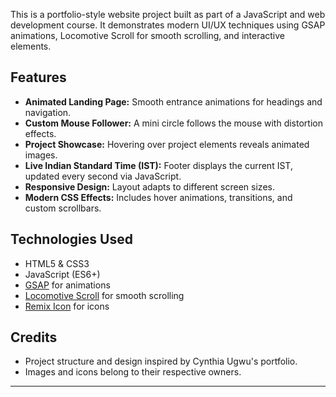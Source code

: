 This is a portfolio-style website project built as part of a JavaScript and web development course. It demonstrates modern UI/UX techniques using GSAP animations, Locomotive Scroll for smooth scrolling, and interactive elements.

## Features

- **Animated Landing Page:** Smooth entrance animations for headings and navigation.
- **Custom Mouse Follower:** A mini circle follows the mouse with distortion effects.
- **Project Showcase:** Hovering over project elements reveals animated images.
- **Live Indian Standard Time (IST):** Footer displays the current IST, updated every second via JavaScript.
- **Responsive Design:** Layout adapts to different screen sizes.
- **Modern CSS Effects:** Includes hover animations, transitions, and custom scrollbars.

## Technologies Used

- HTML5 & CSS3
- JavaScript (ES6+)
- [GSAP](https://greensock.com/gsap/) for animations
- [Locomotive Scroll](https://locomotivemtl.github.io/locomotive-scroll/) for smooth scrolling
- [Remix Icon](https://remixicon.com/) for icons


## Credits

- Project structure and design inspired by Cynthia Ugwu's portfolio.
- Images and icons belong to their respective owners.

---
